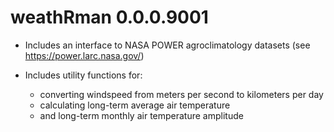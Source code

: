 # weathRman 0.0.0.9001

- Includes an interface to NASA POWER agroclimatology datasets (see https://power.larc.nasa.gov/)

- Includes utility functions for:
    - converting windspeed from meters per second to kilometers per day
    - calculating long-term average air temperature
    - and long-term monthly air temperature amplitude


